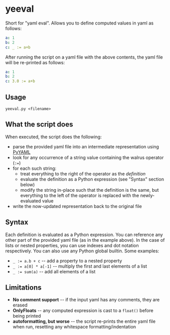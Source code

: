 # yeeval

Short for "yaml eval". Allows you to define computed values in yaml as follows:

```yaml
a: 1
b: 2
c: _ := a+b
```

After running the script on a yaml file with the above contents, the yaml file will be re-printed as follows:

```yaml
a: 1
b: 2
c: 3.0 := a+b
```

## Usage

`yeeval.py <filename>`

## What the script does

When executed, the script does the following:

- parse the provided yaml file into an intermediate representation using [PyYAML](https://pyyaml.org/)
- look for any occurrence of a string value containing the walrus operator (`:=`)
- for each such string:
    - treat everything to the right of the operator as the *definition*
    - evaluate the definition as a Python expression (see "Syntax" section below)
    - modify the string in-place such that the definition is the same, but everything to the left of the operator is replaced with the newly-evaluated value
- write the now-updated representation back to the original file

## Syntax

Each definition is evaluated as a Python expression. You can reference any other part of the provided yaml file (as in the example above). In the case of lists or nested properties, you can use indexes and dot notation respectively. You can also use any Python global builtin. Some examples:

- `_ := a.b + c` -- add a property to a nested property
- `_ := a[0] * a[-1]` -- multiply the first and last elements of a list
- `_ := sum(a)` -- add all elements of a list

## Limitations

- **No comment support** -- if the input yaml has any comments, they are erased
- **OnlyFloats** -- any computed expression is cast to a `float()` before being printed
- **autoformatting, but worse** -- the script re-prints the entire yaml file when run, resetting any whitespace formatting/indentation
